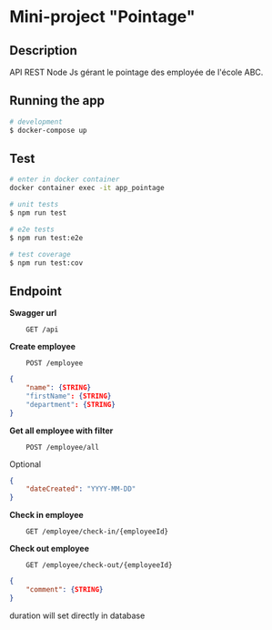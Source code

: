 # Mini-project "Pointage"
## Description

API REST Node Js gérant le pointage des employée de l'école ABC.


## Running the app

```bash
# development
$ docker-compose up

```

## Test

```bash
# enter in docker container
docker container exec -it app_pointage

# unit tests
$ npm run test

# e2e tests
$ npm run test:e2e

# test coverage
$ npm run test:cov
```
## Endpoint

**Swagger url**

```url
    GET /api
```
**Create employee**

```url
    POST /employee 
```
```json
{
    "name": {STRING}
    "firstName": {STRING}
    "department": {STRING}
}
```
**Get all employee with filter**

```url
    POST /employee/all 
```
Optional
```json
{
    "dateCreated": "YYYY-MM-DD"
}


```

**Check in employee**

```url
    GET /employee/check-in/{employeeId} 
```


**Check out employee**

```url
    GET /employee/check-out/{employeeId} 
```
```json
{
    "comment": {STRING}
}
```
duration will set directly in database

